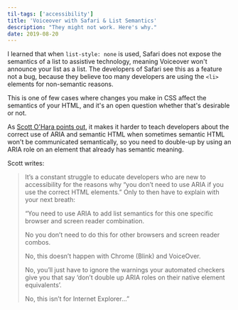 ```yaml
---
til-tags: ['accessibility']
title: 'Voiceover with Safari & List Semantics'
description: "They might not work. Here's why." 
date: 2019-08-20
---
```


I learned that when `list-style: none` is used, Safari does not expose the semantics of a list to assistive technology, meaning Voiceover won't announce your list as a list. The developers of Safari see this as a feature not a bug, because they believe too many developers are using the `<li>` elements for non-semantic reasons. 

This is one of few cases where changes you make in CSS affect the semantics of your HTML, and it's an open question whether that's desirable or not. 

As [Scott O'Hara points out](https://www.scottohara.me/blog/2019/01/12/lists-and-safari.html), it makes it harder to teach developers about the correct use of ARIA and semantic HTML when sometimes semantic HTML won't be communicated semantically, so you need to double-up by using an ARIA role on an element that already has semantic meaning. 

Scott writes: 
> It’s a constant struggle to educate developers who are new to accessibility for the reasons why “you don’t need to use ARIA if you use the correct HTML elements.” Only to then have to explain with your next breath:
>
> “You need to use ARIA to add list semantics for this one specific browser and screen reader combination.
>
> No you don’t need to do this for other browsers and screen reader combos.
> 
> No, this doesn’t happen with Chrome (Blink) and VoiceOver.
> 
> No, you’ll just have to ignore the warnings your automated checkers give you that say ‘don’t double up ARIA roles on their native element equivalents’.
> 
> No, this isn’t for Internet Explorer…”